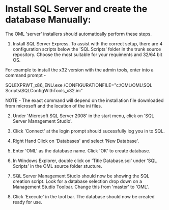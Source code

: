 # Install SQL Server and create the database Manually: #

The OML 'server' installers should automatically perform these steps.

1) Install SQL Server Express. To assist with the correct setup, there are 4 configuration scripts below the 'SQL Scripts' folder in the trunk source repository. Choose the most suitable for your requiments and 32/64 bit OS.

For example to install the x32 version with the admin tools, enter into a command prompt -

SQLEXPRWT\_x86\_ENU.exe /CONFIGURATIONFILE="c:\OML\OML\SQL Scripts\SQLConfigWithTools\_x32.ini"

NOTE - The exact command will depend on the installation file downloaded from microsoft and the location of the ini files.

2) Under 'Microsoft SQL Server 2008' in the start menu, click on 'SQL Server Management Studio'.

3) Click 'Connect' at the login prompt should sucessfully log you in to SQL.

4) Right Hand Click on 'Databases' and select 'New Database'.

5) Enter 'OML' as the database name. Click 'OK' to create database.

6) In Windows Explorer, double click on 'Title Database.sql' under 'SQL Scripts' in the OML source folder stucture.

7) SQL Server Management Studio should now be showing the SQL creation script. Look for a database selection drop down on a Management Studio Toolbar. Change this from 'master' to 'OML'.

8) Click 'Execute' in the tool bar. The database should now be created ready for use.